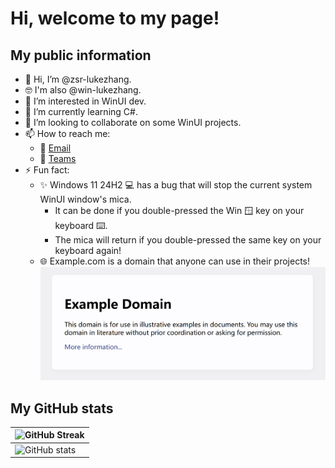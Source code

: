 # Hi, welcome to my page!
## My public information
- 👋 Hi, I’m @zsr-lukezhang.
- 🤓 I'm also @win-lukezhang.
- 👀 I’m interested in WinUI dev.
- 🌱 I’m currently learning C#.
- 💞️ I’m looking to collaborate on some WinUI projects.
- 📫 How to reach me:
  - 📧 [Email](mailto:admin@lukezhang.win)
  - 🛜 [Teams](https://teams.live.com/l/invite/FEAbSrIXN4DHxu7yAM)
- ⚡ Fun fact:
  - ✨ Windows 11 24H2 💻 has a bug that will stop the current system WinUI window's mica.
    - It can be done if you double-pressed the Win 🪟 key on your keyboard ⌨️.
    - The mica will return if you double-pressed the same key on your keyboard again!
  - 🌐 Example.com is a domain that anyone can use in their projects!
    ![Example.com](https://github.com/zsr-lukezhang/zsr-lukezhang/blob/main/Images/example.com.png?raw=true)
## My GitHub stats
|<img src="https://github-readme-streak-stats.herokuapp.com?user=zsr-lukezhang&theme=vue&locale=en-US&date_format=%5BY.%5Dn.j&hide_border=true" alt="GitHub Streak" width="500"/>|
|---|
|<img alt="GitHub stats" src="https://github-readme-stats.vercel.app/api?username=zsr-lukezhang&amp;theme=vue&amp;show_icons=true&hide_border=true" width="500"/>|
<!---
zsr-lukezhang/zsr-lukezhang is a ✨ special ✨ repository because its `README.md` (this file) appears on your GitHub profile.
You can click the Preview link to take a look at your changes.
--->
